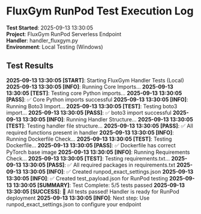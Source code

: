 # FluxGym RunPod Test Execution Log

**Test Started**: 2025-09-13 13:30:05  
**Project**: FluxGym RunPod Serverless Endpoint  
**Handler**: handler_fluxgym.py  
**Environment**: Local Testing (Windows)

## Test Results

**2025-09-13 13:30:05 [START]**: Starting FluxGym Handler Tests (Local)
**2025-09-13 13:30:05 [INFO]**: Running Core Imports...
**2025-09-13 13:30:05 [TEST]**: Testing core Python imports...
**2025-09-13 13:30:05 [PASS]**: ✅ Core Python imports successful
**2025-09-13 13:30:05 [INFO]**: Running Boto3 Import...
**2025-09-13 13:30:05 [TEST]**: Testing boto3 import...
**2025-09-13 13:30:05 [PASS]**: ✅ boto3 import successful
**2025-09-13 13:30:05 [INFO]**: Running Handler Structure...
**2025-09-13 13:30:05 [TEST]**: Testing handler file structure...
**2025-09-13 13:30:05 [PASS]**: ✅ All required functions present in handler
**2025-09-13 13:30:05 [INFO]**: Running Dockerfile Check...
**2025-09-13 13:30:05 [TEST]**: Testing Dockerfile...
**2025-09-13 13:30:05 [PASS]**: ✅ Dockerfile has correct PyTorch base image
**2025-09-13 13:30:05 [INFO]**: Running Requirements Check...
**2025-09-13 13:30:05 [TEST]**: Testing requirements.txt...
**2025-09-13 13:30:05 [PASS]**: ✅ All required packages in requirements.txt
**2025-09-13 13:30:05 [INFO]**: ✅ Created runpod_exact_settings.json
**2025-09-13 13:30:05 [INFO]**: ✅ Created test_payload.json for RunPod testing
**2025-09-13 13:30:05 [SUMMARY]**: Test Complete: 5/5 tests passed
**2025-09-13 13:30:05 [SUCCESS]**: 🎉 All tests passed! Handler is ready for RunPod deployment
**2025-09-13 13:30:05 [INFO]**: Next step: Use runpod_exact_settings.json to configure your endpoint
